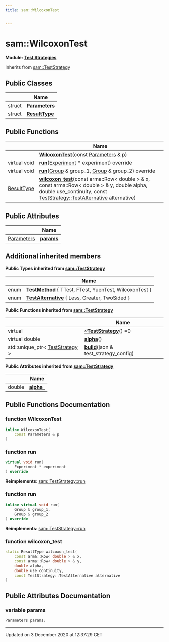 ```yaml
---
title: sam::WilcoxonTest


---
```


# sam::WilcoxonTest


**Module:** **[Test Strategies](/doxygen/Modules/group___test_strategies/)**





Inherits from [sam::TestStrategy](/doxygen/Classes/classsam_1_1_test_strategy/)



## Public Classes

|                | Name           |
| -------------- | -------------- |
| struct | **[Parameters](/doxygen/Classes/structsam_1_1_wilcoxon_test_1_1_parameters/)**  |
| struct | **[ResultType](/doxygen/Classes/structsam_1_1_wilcoxon_test_1_1_result_type/)**  |








## Public Functions

|                | Name           |
| -------------- | -------------- |
|  | **[WilcoxonTest](/doxygen/Classes/classsam_1_1_wilcoxon_test/#function-wilcoxontest)**(const [Parameters](/doxygen/Classes/structsam_1_1_wilcoxon_test_1_1_parameters/) & p)  |
| virtual void | **[run](/doxygen/Classes/classsam_1_1_wilcoxon_test/#function-run)**([Experiment](/doxygen/Classes/classsam_1_1_experiment/) * experiment) override  |
| virtual void | **[run](/doxygen/Classes/classsam_1_1_wilcoxon_test/#function-run)**([Group](/doxygen/Classes/classsam_1_1_group/) & group_1, [Group](/doxygen/Classes/classsam_1_1_group/) & group_2) override  |
| [ResultType](/doxygen/Classes/structsam_1_1_wilcoxon_test_1_1_result_type/) | **[wilcoxon_test](/doxygen/Classes/classsam_1_1_wilcoxon_test/#function-wilcoxon_test)**(const arma::Row< double > & x, const arma::Row< double > & y, double alpha, double use_continuity, const [TestStrategy::TestAlternative](/doxygen/Classes/classsam_1_1_test_strategy/#enum-testalternative) alternative)  |


## Public Attributes

|                | Name           |
| -------------- | -------------- |
| [Parameters](/doxygen/Classes/structsam_1_1_wilcoxon_test_1_1_parameters/) | **[params](/doxygen/Classes/classsam_1_1_wilcoxon_test/#variable-params)**  |




## Additional inherited members




**Public Types inherited from [sam::TestStrategy](/doxygen/Classes/classsam_1_1_test_strategy/)**

|                | Name           |
| -------------- | -------------- |
| enum | **[TestMethod](/doxygen/Classes/classsam_1_1_test_strategy/#enum-testmethod)** { TTest, FTest, YuenTest, WilcoxonTest } |
| enum | **[TestAlternative](/doxygen/Classes/classsam_1_1_test_strategy/#enum-testalternative)** { Less, Greater, TwoSided } |






**Public Functions inherited from [sam::TestStrategy](/doxygen/Classes/classsam_1_1_test_strategy/)**

|                | Name           |
| -------------- | -------------- |
| virtual  | **[~TestStrategy](/doxygen/Classes/classsam_1_1_test_strategy/#function-~teststrategy)**() =0  |
| virtual double | **[alpha](/doxygen/Classes/classsam_1_1_test_strategy/#function-alpha)**()  |
| std::unique_ptr< [TestStrategy](/doxygen/Classes/classsam_1_1_test_strategy/) > | **[build](/doxygen/Classes/classsam_1_1_test_strategy/#function-build)**(json & test_strategy_config)  |


**Public Attributes inherited from [sam::TestStrategy](/doxygen/Classes/classsam_1_1_test_strategy/)**

|                | Name           |
| -------------- | -------------- |
| double | **[alpha_](/doxygen/Classes/classsam_1_1_test_strategy/#variable-alpha_)**  |













## Public Functions Documentation

### function WilcoxonTest

```cpp
inline WilcoxonTest(
    const Parameters & p
)
```





























### function run

```cpp
virtual void run(
    Experiment * experiment
) override
```


























**Reimplements**: [sam::TestStrategy::run](/doxygen/Classes/classsam_1_1_test_strategy/#function-run)




### function run

```cpp
inline virtual void run(
    Group & group_1,
    Group & group_2
) override
```


























**Reimplements**: [sam::TestStrategy::run](/doxygen/Classes/classsam_1_1_test_strategy/#function-run)




### function wilcoxon_test

```cpp
static ResultType wilcoxon_test(
    const arma::Row< double > & x,
    const arma::Row< double > & y,
    double alpha,
    double use_continuity,
    const TestStrategy::TestAlternative alternative
)
```































## Public Attributes Documentation

### variable params

```cpp
Parameters params;
```

































-------------------------------

Updated on  3 December 2020 at 12:37:29 CET